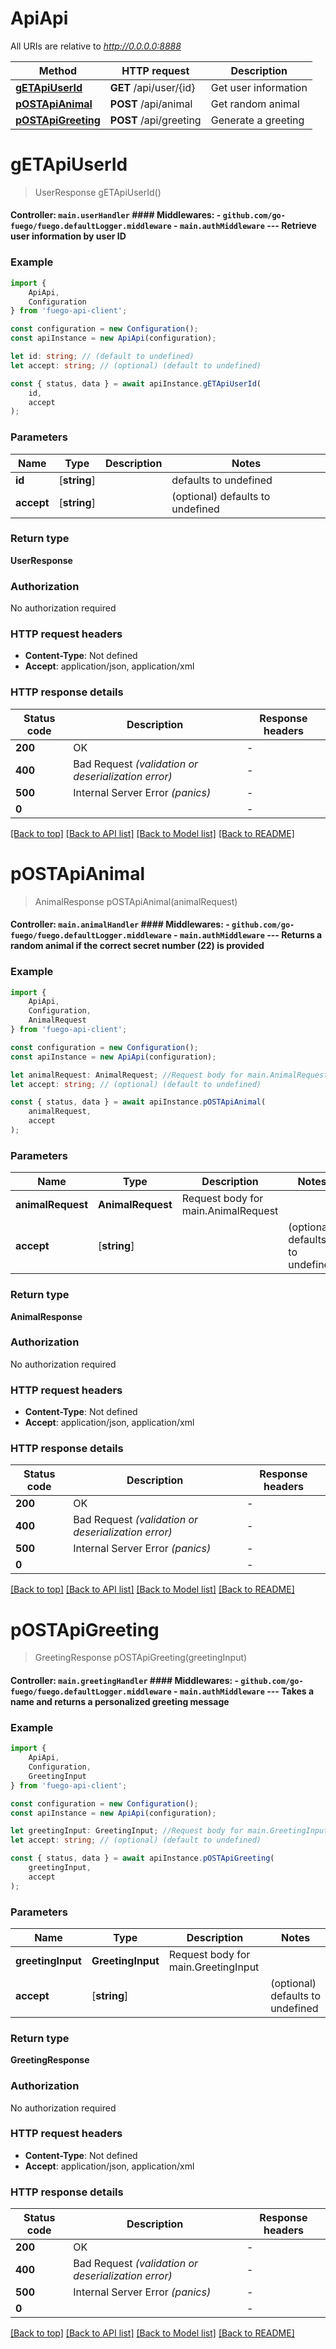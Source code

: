 # ApiApi

All URIs are relative to *http://0.0.0.0:8888*

|Method | HTTP request | Description|
|------------- | ------------- | -------------|
|[**gETApiUserId**](#getapiuserid) | **GET** /api/user/{id} | Get user information|
|[**pOSTApiAnimal**](#postapianimal) | **POST** /api/animal | Get random animal|
|[**pOSTApiGreeting**](#postapigreeting) | **POST** /api/greeting | Generate a greeting|

# **gETApiUserId**
> UserResponse gETApiUserId()

#### Controller:   `main.userHandler`  #### Middlewares:  - `github.com/go-fuego/fuego.defaultLogger.middleware` - `main.authMiddleware`  ---  Retrieve user information by user ID

### Example

```typescript
import {
    ApiApi,
    Configuration
} from 'fuego-api-client';

const configuration = new Configuration();
const apiInstance = new ApiApi(configuration);

let id: string; // (default to undefined)
let accept: string; // (optional) (default to undefined)

const { status, data } = await apiInstance.gETApiUserId(
    id,
    accept
);
```

### Parameters

|Name | Type | Description  | Notes|
|------------- | ------------- | ------------- | -------------|
| **id** | [**string**] |  | defaults to undefined|
| **accept** | [**string**] |  | (optional) defaults to undefined|


### Return type

**UserResponse**

### Authorization

No authorization required

### HTTP request headers

 - **Content-Type**: Not defined
 - **Accept**: application/json, application/xml


### HTTP response details
| Status code | Description | Response headers |
|-------------|-------------|------------------|
|**200** | OK |  -  |
|**400** | Bad Request _(validation or deserialization error)_ |  -  |
|**500** | Internal Server Error _(panics)_ |  -  |
|**0** |  |  -  |

[[Back to top]](#) [[Back to API list]](../README.md#documentation-for-api-endpoints) [[Back to Model list]](../README.md#documentation-for-models) [[Back to README]](../README.md)

# **pOSTApiAnimal**
> AnimalResponse pOSTApiAnimal(animalRequest)

#### Controller:   `main.animalHandler`  #### Middlewares:  - `github.com/go-fuego/fuego.defaultLogger.middleware` - `main.authMiddleware`  ---  Returns a random animal if the correct secret number (22) is provided

### Example

```typescript
import {
    ApiApi,
    Configuration,
    AnimalRequest
} from 'fuego-api-client';

const configuration = new Configuration();
const apiInstance = new ApiApi(configuration);

let animalRequest: AnimalRequest; //Request body for main.AnimalRequest
let accept: string; // (optional) (default to undefined)

const { status, data } = await apiInstance.pOSTApiAnimal(
    animalRequest,
    accept
);
```

### Parameters

|Name | Type | Description  | Notes|
|------------- | ------------- | ------------- | -------------|
| **animalRequest** | **AnimalRequest**| Request body for main.AnimalRequest | |
| **accept** | [**string**] |  | (optional) defaults to undefined|


### Return type

**AnimalResponse**

### Authorization

No authorization required

### HTTP request headers

 - **Content-Type**: Not defined
 - **Accept**: application/json, application/xml


### HTTP response details
| Status code | Description | Response headers |
|-------------|-------------|------------------|
|**200** | OK |  -  |
|**400** | Bad Request _(validation or deserialization error)_ |  -  |
|**500** | Internal Server Error _(panics)_ |  -  |
|**0** |  |  -  |

[[Back to top]](#) [[Back to API list]](../README.md#documentation-for-api-endpoints) [[Back to Model list]](../README.md#documentation-for-models) [[Back to README]](../README.md)

# **pOSTApiGreeting**
> GreetingResponse pOSTApiGreeting(greetingInput)

#### Controller:   `main.greetingHandler`  #### Middlewares:  - `github.com/go-fuego/fuego.defaultLogger.middleware` - `main.authMiddleware`  ---  Takes a name and returns a personalized greeting message

### Example

```typescript
import {
    ApiApi,
    Configuration,
    GreetingInput
} from 'fuego-api-client';

const configuration = new Configuration();
const apiInstance = new ApiApi(configuration);

let greetingInput: GreetingInput; //Request body for main.GreetingInput
let accept: string; // (optional) (default to undefined)

const { status, data } = await apiInstance.pOSTApiGreeting(
    greetingInput,
    accept
);
```

### Parameters

|Name | Type | Description  | Notes|
|------------- | ------------- | ------------- | -------------|
| **greetingInput** | **GreetingInput**| Request body for main.GreetingInput | |
| **accept** | [**string**] |  | (optional) defaults to undefined|


### Return type

**GreetingResponse**

### Authorization

No authorization required

### HTTP request headers

 - **Content-Type**: Not defined
 - **Accept**: application/json, application/xml


### HTTP response details
| Status code | Description | Response headers |
|-------------|-------------|------------------|
|**200** | OK |  -  |
|**400** | Bad Request _(validation or deserialization error)_ |  -  |
|**500** | Internal Server Error _(panics)_ |  -  |
|**0** |  |  -  |

[[Back to top]](#) [[Back to API list]](../README.md#documentation-for-api-endpoints) [[Back to Model list]](../README.md#documentation-for-models) [[Back to README]](../README.md)


